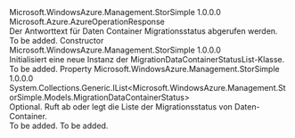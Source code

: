 <Type Name="MigrationDataContainerStatusList" FullName="Microsoft.WindowsAzure.Management.StorSimple.Models.MigrationDataContainerStatusList">
  <TypeSignature Language="C#" Value="public class MigrationDataContainerStatusList : Microsoft.Azure.AzureOperationResponse" />
  <TypeSignature Language="ILAsm" Value=".class public auto ansi beforefieldinit MigrationDataContainerStatusList extends Microsoft.Azure.AzureOperationResponse" />
  <TypeSignature Language="DocId" Value="T:Microsoft.WindowsAzure.Management.StorSimple.Models.MigrationDataContainerStatusList" />
  <TypeSignature Language="VB.NET" Value="Public Class MigrationDataContainerStatusList&#xA;Inherits AzureOperationResponse" />
  <TypeSignature Language="F#" Value="type MigrationDataContainerStatusList = class&#xA;    inherit AzureOperationResponse" />
  <AssemblyInfo>
    <AssemblyName>Microsoft.WindowsAzure.Management.StorSimple</AssemblyName>
    <AssemblyVersion>1.0.0.0</AssemblyVersion>
  </AssemblyInfo>
  <Base>
    <BaseTypeName>Microsoft.Azure.AzureOperationResponse</BaseTypeName>
  </Base>
  <Interfaces />
  <Docs>
    <summary>
            Der Antworttext für Daten Container Migrationsstatus abgerufen werden.
            </summary>
    <remarks>To be added.</remarks>
  </Docs>
  <Members>
    <Member MemberName=".ctor">
      <MemberSignature Language="C#" Value="public MigrationDataContainerStatusList ();" />
      <MemberSignature Language="ILAsm" Value=".method public hidebysig specialname rtspecialname instance void .ctor() cil managed" />
      <MemberSignature Language="DocId" Value="M:Microsoft.WindowsAzure.Management.StorSimple.Models.MigrationDataContainerStatusList.#ctor" />
      <MemberSignature Language="VB.NET" Value="Public Sub New ()" />
      <MemberType>Constructor</MemberType>
      <AssemblyInfo>
        <AssemblyName>Microsoft.WindowsAzure.Management.StorSimple</AssemblyName>
        <AssemblyVersion>1.0.0.0</AssemblyVersion>
      </AssemblyInfo>
      <Parameters />
      <Docs>
        <summary>
            Initialisiert eine neue Instanz der MigrationDataContainerStatusList-Klasse.
            </summary>
        <remarks>To be added.</remarks>
      </Docs>
    </Member>
    <Member MemberName="MigrationDataContainerStatuses">
      <MemberSignature Language="C#" Value="public System.Collections.Generic.IList&lt;Microsoft.WindowsAzure.Management.StorSimple.Models.MigrationDataContainerStatus&gt; MigrationDataContainerStatuses { get; set; }" />
      <MemberSignature Language="ILAsm" Value=".property instance class System.Collections.Generic.IList`1&lt;class Microsoft.WindowsAzure.Management.StorSimple.Models.MigrationDataContainerStatus&gt; MigrationDataContainerStatuses" />
      <MemberSignature Language="DocId" Value="P:Microsoft.WindowsAzure.Management.StorSimple.Models.MigrationDataContainerStatusList.MigrationDataContainerStatuses" />
      <MemberSignature Language="VB.NET" Value="Public Property MigrationDataContainerStatuses As IList(Of MigrationDataContainerStatus)" />
      <MemberSignature Language="F#" Value="member this.MigrationDataContainerStatuses : System.Collections.Generic.IList&lt;Microsoft.WindowsAzure.Management.StorSimple.Models.MigrationDataContainerStatus&gt; with get, set" Usage="Microsoft.WindowsAzure.Management.StorSimple.Models.MigrationDataContainerStatusList.MigrationDataContainerStatuses" />
      <MemberType>Property</MemberType>
      <AssemblyInfo>
        <AssemblyName>Microsoft.WindowsAzure.Management.StorSimple</AssemblyName>
        <AssemblyVersion>1.0.0.0</AssemblyVersion>
      </AssemblyInfo>
      <ReturnValue>
        <ReturnType>System.Collections.Generic.IList&lt;Microsoft.WindowsAzure.Management.StorSimple.Models.MigrationDataContainerStatus&gt;</ReturnType>
      </ReturnValue>
      <Docs>
        <summary>
            Optional. Ruft ab oder legt die Liste der Migrationsstatus von Daten-Container.
            </summary>
        <value>To be added.</value>
        <remarks>To be added.</remarks>
      </Docs>
    </Member>
  </Members>
</Type>